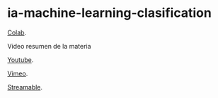 # ia-machine-learning-clasification

[Colab](https://colab.research.google.com/notebooks/intro.ipynb).


Video resumen de la materia

[Youtube](https://youtu.be/Ry0OlwWPin4).

[Vimeo](https://vimeo.com/656701598).

[Streamable](https://streamable.com/yhisf5).
